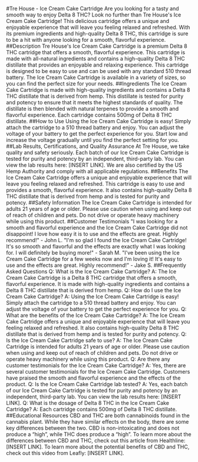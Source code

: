 #Tre House - Ice Cream Cake Cartridge
Are you looking for a tasty and smooth way to enjoy Delta 8 THC? Look no further than Tre House's Ice Cream Cake Cartridge! This delicious cartridge offers a unique and enjoyable experience that will leave you feeling relaxed and refreshed. With its premium ingredients and high-quality Delta 8 THC, this cartridge is sure to be a hit with anyone looking for a smooth, flavorful experience.
##Description
Tre House's Ice Cream Cake Cartridge is a premium Delta 8 THC cartridge that offers a smooth, flavorful experience. This cartridge is made with all-natural ingredients and contains a high-quality Delta 8 THC distillate that provides an enjoyable and relaxing experience. This cartridge is designed to be easy to use and can be used with any standard 510 thread battery. The Ice Cream Cake Cartridge is available in a variety of sizes, so you can find the perfect size for your needs.
##Ingredients
The Ice Cream Cake Cartridge is made with high-quality ingredients and contains a Delta 8 THC distillate that is derived from hemp. This distillate is tested for purity and potency to ensure that it meets the highest standards of quality. The distillate is then blended with natural terpenes to provide a smooth and flavorful experience. Each cartridge contains 500mg of Delta 8 THC distillate.
##How to Use
Using the Ice Cream Cake Cartridge is easy! Simply attach the cartridge to a 510 thread battery and enjoy. You can adjust the voltage of your battery to get the perfect experience for you. Start low and increase the voltage gradually until you find the perfect setting for you.
##Lab Results, Certifications, and Quality Assurance
At Tre House, we take quality and safety seriously. Each batch of our Ice Cream Cake Cartridge is tested for purity and potency by an independent, third-party lab. You can view the lab results here: [INSERT LINK]. We are also certified by the US Hemp Authority and comply with all applicable regulations.
##Benefits
The Ice Cream Cake Cartridge offers a unique and enjoyable experience that will leave you feeling relaxed and refreshed. This cartridge is easy to use and provides a smooth, flavorful experience. It also contains high-quality Delta 8 THC distillate that is derived from hemp and is tested for purity and potency.
##Safety Information
The Ice Cream Cake Cartridge is intended for adults 21 years of age or older. Please use caution when using and keep out of reach of children and pets. Do not drive or operate heavy machinery while using this product.
##Customer Testimonials
"I was looking for a smooth and flavorful experience and the Ice Cream Cake Cartridge did not disappoint! I love how easy it is to use and the effects are great. Highly recommend!" - John L.
"I'm so glad I found the Ice Cream Cake Cartridge! It's so smooth and flavorful and the effects are exactly what I was looking for. I will definitely be buying more!" - Sarah M.
"I've been using the Ice Cream Cake Cartridge for a few weeks now and I'm loving it! It's easy to use and the effects are great. Highly recommend!" - Jake S.
##Frequently Asked Questions
Q: What is the Ice Cream Cake Cartridge?
A: The Ice Cream Cake Cartridge is a Delta 8 THC cartridge that offers a smooth, flavorful experience. It is made with high-quality ingredients and contains a Delta 8 THC distillate that is derived from hemp.
Q: How do I use the Ice Cream Cake Cartridge?
A: Using the Ice Cream Cake Cartridge is easy! Simply attach the cartridge to a 510 thread battery and enjoy. You can adjust the voltage of your battery to get the perfect experience for you.
Q: What are the benefits of the Ice Cream Cake Cartridge?
A: The Ice Cream Cake Cartridge offers a unique and enjoyable experience that will leave you feeling relaxed and refreshed. It also contains high-quality Delta 8 THC distillate that is derived from hemp and is tested for purity and potency.
Q: Is the Ice Cream Cake Cartridge safe to use?
A: The Ice Cream Cake Cartridge is intended for adults 21 years of age or older. Please use caution when using and keep out of reach of children and pets. Do not drive or operate heavy machinery while using this product.
Q: Are there any customer testimonials for the Ice Cream Cake Cartridge?
A: Yes, there are several customer testimonials for the Ice Cream Cake Cartridge. Customers have praised the smooth and flavorful experience and the effects of the product.
Q: Is the Ice Cream Cake Cartridge lab tested?
A: Yes, each batch of our Ice Cream Cake Cartridge is tested for purity and potency by an independent, third-party lab. You can view the lab results here: [INSERT LINK].
Q: What is the dosage of Delta 8 THC in the Ice Cream Cake Cartridge?
A: Each cartridge contains 500mg of Delta 8 THC distillate.
##Educational Resources
CBD and THC are both cannabinoids found in the cannabis plant. While they have similar effects on the body, there are some key differences between the two. CBD is non-intoxicating and does not produce a “high”, while THC does produce a “high”. To learn more about the differences between CBD and THC, check out this article from Healthline: [INSERT LINK]. To learn more about the potential benefits of CBD and THC, check out this video from Leafly: [INSERT LINK].